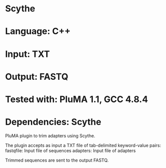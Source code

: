 # Scythe
# Language: C++
# Input: TXT
# Output: FASTQ
# Tested with: PluMA 1.1, GCC 4.8.4
# Dependencies: Scythe

PluMA plugin to trim adapters using Scythe.

The plugin accepts as input a TXT file of tab-delimited keyword-value pairs:
fastqfile: Input file of sequences
adapters: Input file of adapters

Trimmed sequences are sent to the output FASTQ.
